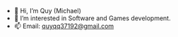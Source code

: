 - 👋 Hi, I’m Quy (Michael)
- 👀 I’m interested in Software and Games development.
- 📫 Email: quyqq37192@gmail.com
